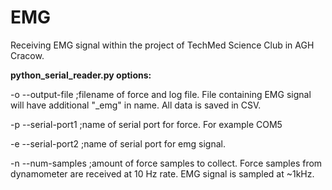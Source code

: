 # EMG
Receiving EMG signal within the project of TechMed Science Club in AGH Cracow.


<b>python_serial_reader.py options: </b>

-o --output-file ;filename of force and log file. File containing EMG signal will have additional "_emg" in name. All data is saved in CSV.

-p --serial-port1 ;name of serial port for force. For example COM5

-e --serial-port2 ;name of serial port for emg signal.

-n --num-samples ;amount of force samples to collect. Force samples from dynamometer are received at 10 Hz rate. EMG signal is sampled at ~1kHz.


